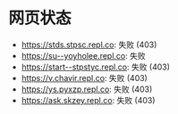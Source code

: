 # 网页状态
- https://stds.stpsc.repl.co: 失败 (403)
- https://su--yoyholee.repl.co: 失败
- https://start--stpstyc.repl.co: 失败 (403)
- https://v.chavir.repl.co: 失败 (403)
- https://ys.pyxzp.repl.co: 失败 (403)
- https://ask.skzey.repl.co: 失败 (403)
